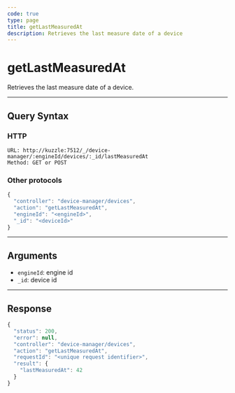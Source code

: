 ```yaml
---
code: true
type: page
title: getLastMeasuredAt
description: Retrieves the last measure date of a device
---
```


# getLastMeasuredAt

Retrieves the last measure date of a device.

---

## Query Syntax

### HTTP

```http
URL: http://kuzzle:7512/_/device-manager/:engineId/devices/:_id/lastMeasuredAt
Method: GET or POST
```

### Other protocols

```js
{
  "controller": "device-manager/devices",
  "action": "getLastMeasuredAt",
  "engineId": "<engineId>",
  "_id": "<deviceId>"
}
```

---

## Arguments

- `engineId`: engine id
- `_id`: device id

---

## Response

```js
{
  "status": 200,
  "error": null,
  "controller": "device-manager/devices",
  "action": "getLastMeasuredAt",
  "requestId": "<unique request identifier>",
  "result": {
    "lastMeasuredAt": 42
  }
}
```
